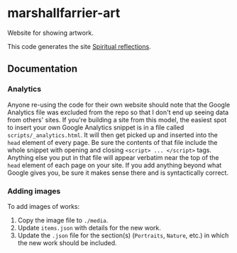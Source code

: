 marshallfarrier-art
=
Website for showing artwork.

This code  generates the site [Spiritual reflections](http://marshallfarrier.com/art/).

Documentation
---
### Analytics
Anyone re-using the code for their own website should note that the Google Analytics file
was excluded from the repo so that I don't end up seeing data from others' sites.
If you're building a site from this model, the easiest spot to insert your own Google Analytics snippet
is in a file called `scripts/_analytics.html`. It will then get picked up and inserted into the `head` element
of every page. Be sure the contents of that file include the whole snippet with opening and closing `<script> ... </script>`
tags. Anything else you put in that file will appear verbatim near the top of the `head` element of 
each page on your site. If you add anything beyond what Google gives you, be sure it makes sense there and is syntactically correct.

### Adding images
To add images of works:

1. Copy the image file to `./media`.
1. Update `items.json` with details for the new
work.
1. Update the `.json` file for the section(s)
(`Portraits`, `Nature`, etc.) in which the new work should be
included. 

